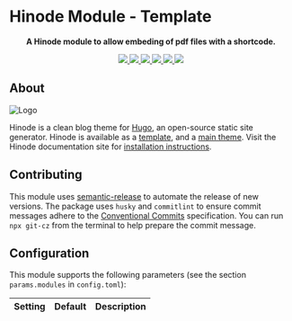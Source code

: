 # Hinode Module - Template

<!-- Tagline -->
<p align="center">
    <b>A Hinode module to allow embeding of pdf files with a shortcode.</b>
    <br />
</p>

<!-- Badges -->
<p align="center">
    <a href="https://gohugo.io" alt="Hugo website">
        <img src="https://img.shields.io/badge/generator-hugo-brightgreen">
    </a>
    <a href="https://gethinode.com" alt="Hinode theme">
        <img src="https://img.shields.io/badge/theme-hinode-blue">
    </a>
    <a href="https://github.com/anoduck/mod-pdfview/commits/main" alt="Last commit">
        <img src="https://img.shields.io/github/last-commit/anoduck/mod-pdfview.svg">
    </a>
    <a href="https://github.com/anoduck/mod-pdfview/issues" alt="Issues">
        <img src="https://img.shields.io/github/issues/anoduck/mod-pdfview.svg">
    </a>
    <a href="https://github.com/anoduck/mod-pdfview/pulls" alt="Pulls">
        <img src="https://img.shields.io/github/issues-pr-raw/anoduck/mod-pdfview.svg">
    </a>
    <a href="https://github.com/anoduck/mod-pdfview/blob/main/LICENSE" alt="License">
        <img src="https://img.shields.io/github/license/anoduck/mod-pdfview">
    </a>
</p>

## About

![Logo](https://raw.githubusercontent.com/gethinode/hinode/main/static/img/logo.png)

Hinode is a clean blog theme for [Hugo][hugo], an open-source static site generator. Hinode is available as a [template][repository_template], and a [main theme][repository]. <!-- This repository maintains a Hugo module to add [module][module] to a Hinode site. --> Visit the Hinode documentation site for [installation instructions][hinode_docs].

## Contributing

This module uses [semantic-release][semantic-release] to automate the release of new versions. The package uses `husky` and `commitlint` to ensure commit messages adhere to the [Conventional Commits][conventionalcommits] specification. You can run `npx git-cz` from the terminal to help prepare the commit message.

## Configuration

This module supports the following parameters (see the section `params.modules` in `config.toml`):

| Setting                   | Default | Description |
|---------------------------|---------|-------------|

<!-- MARKDOWN LINKS -->
[hugo]: https://gohugo.io
[hinode_docs]: https://gethinode.com
<!-- [module]: https://example.com -->
[repository]: https://github.com/gethinode/hinode.git
[repository_template]: https://github.com/gethinode/template.git
[conventionalcommits]: https://www.conventionalcommits.org
[husky]: https://typicode.github.io/husky/
[semantic-release]: https://semantic-release.gitbook.io/
